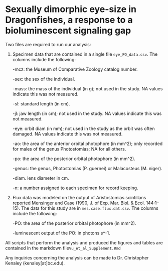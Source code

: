 # Sexually dimorphic eye-size in Dragonfishes, a response to a bioluminescent signaling gap
Two files are required to run our analysis:

1. Specimen data that are contained in a single file `eye_PO_data.csv`. The columns include the following:

   -mcz: the Museum of Comparative Zoology catalog number.

   -sex: the sex of the individual.

   -mass: the mass of the individual (in g); not used in the study. NA values indicate this was not measured.

   -sl: standard length (in cm).

   -jl: jaw length (in cm); not used in the study. NA values indicate this was not measured.

   -eye: orbit diam (in mm); not used in the study as the orbit was often damaged. NA values indicate this was not measured.

   -ao: the area of the anterior orbital photophore (in mm^2); only recorded for males of the genus Photostomias; NA for all others.

   -po: the area of the posterior orbital photophore (in mm^2).

   -genus: the genus, Photostomias (P. guernei) or Malacosteus (M. niger).

   -diam. lens diameter in cm.

   -n: a number assigned to each specimen for record keeping.
2. Flux data was modeled on the output of Aristostomias scintillans reported Mensinger and Case (1990, J. of Exp. Mar. Biol. & Ecol. 144:1–15). The data for this study are in `mes.case.flux.dat.csv`. The columns include the following:

   -PO: the area of the posterior orbital photophore (in mm^2).

   -luminescent output of the PO: in photons s^-1.

All scripts that perform the analysis and produced the figures and tables are contained in the markdown file`Vu_et_al_Supplement.Rmd`

Any inquiries concerning the analysis can be made to Dr. Christopher Kenaley (kenaley[at]bc.edu).